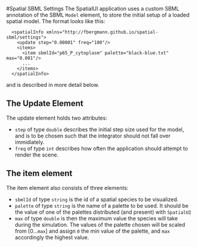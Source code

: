 #Spatial SBML Settings
The SpatialUI application uses a custom SBML annotation of the SBML `Model` element, to store the initial setup of a loaded spatial model. The format looks like this: 

      <spatialInfo xmlns="http://fbergmann.github.io/spatial-sbml/settings">
        <update step="0.00001" freq="100"/>
        <items>
          <item sbmlId="p65_P_cytoplasm" palette="black-blue.txt" max="0.001"/>
		  ...
        </items>
      </spatialInfo>

and is described in more detail below.

## The Update Element
The update element holds two attributes: 

* `step` of type `double` describes the initial step size used for the model, and is to be chosen such that the integrator should not fall over immidiately. 
* `freq` of type `int` describes how often the application should attempt to render the scene. 

## The item element
The item element also consists of three elements:

* `sbmlId` of type `string` is the id of a spatial species to be visualized. 
* `palette` of type `string` is the name of a palette to be used. It should be the value of one of the palettes distributed (and present) with `SpatialUI`
* `max` of type `double` is then the maximum value the species will take during the simulation. The values of the palette chosen will be scaled from [0...`max`] and assign `0` the min value of the palette, and `max` accordingly the highest value. 

